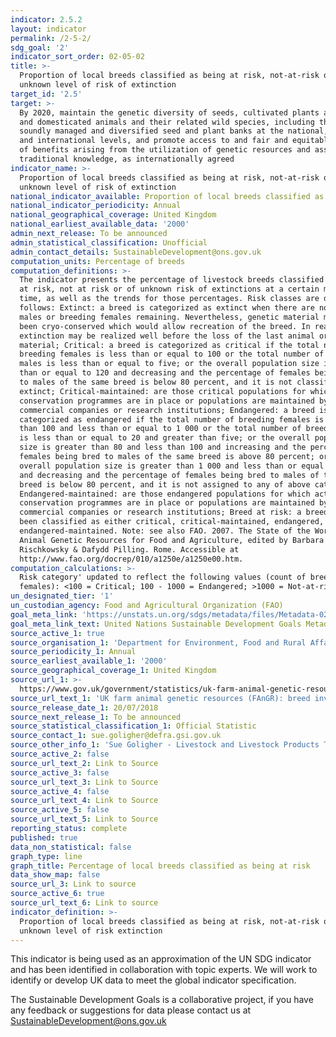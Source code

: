 ```yaml
---
indicator: 2.5.2
layout: indicator
permalink: /2-5-2/
sdg_goal: '2'
indicator_sort_order: 02-05-02
title: >-
  Proportion of local breeds classified as being at risk, not-at-risk or at
  unknown level of risk of extinction
target_id: '2.5'
target: >-
  By 2020, maintain the genetic diversity of seeds, cultivated plants and farmed
  and domesticated animals and their related wild species, including through
  soundly managed and diversified seed and plant banks at the national, regional
  and international levels, and promote access to and fair and equitable sharing
  of benefits arising from the utilization of genetic resources and associated
  traditional knowledge, as internationally agreed
indicator_name: >-
  Proportion of local breeds classified as being at risk, not-at-risk or at
  unknown level of risk of extinction
national_indicator_available: Proportion of local breeds classified as being at risk of extinction
national_indicator_periodicity: Annual
national_geographical_coverage: United Kingdom
national_earliest_available_data: '2000'
admin_next_release: To be announced
admin_statistical_classification: Unofficial
admin_contact_details: SustainableDevelopment@ons.gov.uk
computation_units: Percentage of breeds
computation_definitions: >-
  The indicator presents the percentage of livestock breeds classified as being
  at risk, not at risk or of unknown risk of extinctions at a certain moment in
  time, as well as the trends for those percentages. Risk classes are defined as
  follows: Extinct: a breed is categorized as extinct when there are no breeding
  males or breeding females remaining. Nevertheless, genetic material might have
  been cryo-conserved which would allow recreation of the breed. In reality,
  extinction may be realized well before the loss of the last animal or genetic
  material; Critical: a breed is categorized as critical if the total number of
  breeding females is less than or equal to 100 or the total number of breeding
  males is less than or equal to five; or the overall population size is less
  than or equal to 120 and decreasing and the percentage of females being bred
  to males of the same breed is below 80 percent, and it is not classified as
  extinct; Critical-maintained: are those critical populations for which active
  conservation programmes are in place or populations are maintained by
  commercial companies or research institutions; Endangered: a breed is
  categorized as endangered if the total number of breeding females is greater
  than 100 and less than or equal to 1 000 or the total number of breeding males
  is less than or equal to 20 and greater than five; or the overall population
  size is greater than 80 and less than 100 and increasing and the percentage of
  females being bred to males of the same breed is above 80 percent; or the
  overall population size is greater than 1 000 and less than or equal to 1 200
  and decreasing and the percentage of females being bred to males of the same
  breed is below 80 percent, and it is not assigned to any of above categories;
  Endangered-maintained: are those endangered populations for which active
  conservation programmes are in place or populations are maintained by
  commercial companies or research institutions; Breed at risk: a breed that has
  been classified as either critical, critical-maintained, endangered, or
  endangered-maintained. Note: see also FAO. 2007. The State of the World’s
  Animal Genetic Resources for Food and Agriculture, edited by Barbara
  Rischkowsky & Dafydd Pilling. Rome. Accessible at
  http://www.fao.org/docrep/010/a1250e/a1250e00.htm.
computation_calculations: >-
  Risk category' updated to reflect the following values (count of breeding
  females): <100 = Critical; 100 - 1000 = Endangered; >1000 = Not-at-risk.
un_designated_tier: '1'
un_custodian_agency: Food and Agricultural Organization (FAO)
goal_meta_link: 'https://unstats.un.org/sdgs/metadata/files/Metadata-02-05-02.pdf'
goal_meta_link_text: United Nations Sustainable Development Goals Metadata (PDF 220 KB)
source_active_1: true
source_organisation_1: 'Department for Environment, Food and Rural Affairs (DEFRA)'
source_periodicity_1: Annual
source_earliest_available_1: '2000'
source_geographical_coverage_1: United Kingdom
source_url_1: >-
  https://www.gov.uk/government/statistics/uk-farm-animal-genetic-resources-fangr-breed-inventory-results
source_url_text_1: 'UK farm animal genetic resources (FAnGR): breed inventory results'
source_release_date_1: 20/07/2018
source_next_release_1: To be announced
source_statistical_classification_1: Official Statistic
source_contact_1: sue.goligher@defra.gsi.gov.uk
source_other_info_1: 'Sue Goligher - Livestock and Livestock Products Team (Defra), 0207 238 6435.'''
source_active_2: false
source_url_text_2: Link to Source
source_active_3: false
source_url_text_3: Link to Source
source_active_4: false
source_url_text_4: Link to Source
source_active_5: false
source_url_text_5: Link to Source
reporting_status: complete
published: true
data_non_statistical: false
graph_type: line
graph_title: Percentage of local breeds classified as being at risk
data_show_map: false
source_url_3: Link to source
source_active_6: true
source_url_text_6: Link to source
indicator_definition: >-
  Proportion of local breeds classified as being at risk, not-at-risk or at
  unknown level of risk extinction
---
```

This indicator is being used as an approximation of the UN SDG indicator and has been identified in collaboration with topic experts.  We will work to identify or develop UK data to meet the global indicator specification.

The Sustainable Development Goals is a collaborative project, if you have any feedback or suggestions for data please contact us at <SustainableDevelopment@ons.gov.uk>
